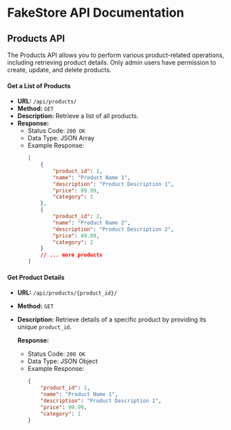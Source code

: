# FakeStore API Documentation

## Products API
The Products API allows you to perform various product-related operations, including retrieving product details. Only admin users have permission to create, update, and delete products.

#### Get a List of Products
- **URL:** `/api/products/`
- **Method:** `GET`
- **Description:** Retrieve a list of all products.
- **Response:**
  - Status Code: `200 OK`
  - Data Type: JSON Array
  - Example Response:
    ```json
    [
        {
            "product_id": 1,
            "name": "Product Name 1",
            "description": "Product Description 1",
            "price": 99.99,
            "category": 1
        },
        {
            "product_id": 2,
            "name": "Product Name 2",
            "description": "Product Description 2",
            "price": 49.99,
            "category": 2
        }
        // ... more products
    ]
    ```

#### Get Product Details

- **URL:** `/api/products/{product_id}/`
- **Method:** `GET`
- **Description:** Retrieve details of a specific product by providing its unique `product_id`.

  **Response:**
  - Status Code: `200 OK`
  - Data Type: JSON Object
  - Example Response:
    ```json
    {
        "product_id": 1,
        "name": "Product Name 1",
        "description": "Product Description 1",
        "price": 99.99,
        "category": 1
    }
    ```
